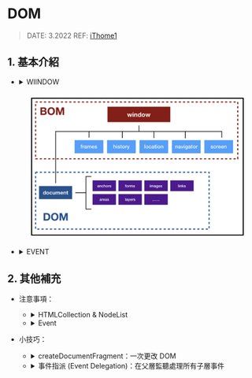 <style> 
.imgBox{
  display: flex; 
  flex-direction: column; 
  margin: 5%; 
  justify-content: center;
  border: 2px solid black;
}
</style>

<!--  style  -->

###### <!-- ref -->

[ithome1]: https://ithelp.ithome.com.tw/articles/10191666
[w3c]: https://www.w3.org/TR/2003/NOTE-DOM-Level-3-Events-20031107/events.html#Events-phases
[非侵入式 javascript]: https://zh.wikipedia.org/wiki/%E9%9D%9E%E4%BE%B5%E5%85%A5%E5%BC%8FJavaScript
[keycode 對照表]: https://gist.github.com/tylerbuchea/8011573
[可用事件]: https://ithelp.ithome.com.tw/articles/10192175

 <!-- ref -->

# DOM

> DATE: 3.2022
> REF: [iThome1]

## 1. 基本介紹

<!-- WIINDOW -->

- <details close>
     <summary>WIINDOW</summary>

  - <details close>
     <summary>Global Object</summary>

    ECMAScript 標準裡的「全域物件」- 在「全域作用範圍」宣告的全域變數無法使用 delete 移除

    ```
    EX.
    var a = 10
    console.log( window.a )   // 10
    delete window.a           // false
    console.log( window.a )   // 10

    window.b = 10
    console.log( window.b )   // 10
    delete window.b           // true
    console.log( window.b )   // undefined
    ```

    </details>

  - JavaScript 與瀏覽器的溝通窗口

  - BOM (Browser Object Model，瀏覽器物件模型)

    - Level 0 DOM
    - 用來溝通瀏覽器(不涉及網頁內容)
    - 瀏覽器各自實作

  - DOM (Document Object Model，文件物件模型)
    - 用來控制網頁內容
    - W3C 制定規範

  </details>

  <!-- WINDOW 大圖 -->

  <div class="imgBox" >
    <img src="../image/DOM/DOM_BOM.png" alt="DOM_BOM.png" />
  </div>

<!-- EVENT -->

- <details close>
     <summary>EVENT</summary>

  > REF: [W3C]

  1. 事件捕獲 (Event Capturing)
  2. 事件冒泡 (Event Bubbling)

  ***

  <!-- 阻止事件方法 -->

  - <details close>
    <summary>阻止事件方法：</summary>

    - `event.preventDefault()`：取消元素的預設行為
      (EX. `<a>` 的轉址行為)
    - `event.stopPropagation()`：停止繼續傳遞事件
      (包含 Capture & Bubble)

    </details>

  <!-- 多種 Target -->

  - <details close>
    <summary>多種 Target：</summary>

    - `event.currentTarget` (this)：
      「監聽事件的元素」 --> 觸發「事件」，「事件流」所在元素
    - `event.target`：
      「觸發事件的元素」 --> 觸發「事件流」的元素

    </details>

  <!-- 可用事件 -->

  - <details close>
    <summary>可用事件：</summary>

    > REF: [可用事件]

    - `event.keyCode`：查詢鍵盤按鍵 ([keyCode 對照表])
    - `beforeunload`：跳出對話框詢問使用者是否要離開目前頁面
    - Composition Events：可以觀察使用者在輸入框內開啟輸入法 (Input Method Editor, IME) 時，組字或選字的狀態。(EX. 注音輸入法)

    </details>

  <!-- 事件流 大圖 -->

  <div class="imgBox" >
    <img src="../image/DOM/DOM_Event.png" alt="DOM_Event.png" />
  </div>

  </details>

## 2. 其他補充

- 注意事項：

  <!-- HTMLCollection & NodeList -->

  - <details close>
     <summary>HTMLCollection & NodeList</summary>

    - **HTMLCollection：**`getElementsBy**`

      - HTML element 節點

    - **NodeList：**`querySelectorAll`

      - HTML element 節點、文字節點、屬性節點 等

    - 不能使用 Array method，但可以用 index 存取。

    - 內容時效性：

      - 動態：大部分情況下
      - 靜態：`querySelector` & `querySelectorAll`

  </details>

  <!-- Event -->

  - <details close>
     <summary>Event</summary>

    - 一些瀏覽器可能只支援 冒泡事件

    <!-- .addEventListener(click) & .onclick -->

    - <details close>
      <summary>.addEventListener(click) & .onclick</summary>

      - `.addEventListener(click)`：可以重複監聽多個 click
      - `.onclick`：onclick 會被覆蓋。

      </details>

    <!-- 非侵入式 JavaScript -->

    - <details close>
      <summary>非侵入式 JavaScript：</summary>

      > REF: [非侵入式 JavaScript]

      **_(建議這樣嗎？ React 一樣嗎？)_**

      - 將 Javascript 從 HTML 抽離，避免在 HTML 中夾雜一堆 onchange、onclick 等去掛載 Javascript 事件，讓 HTML 與 Javascript 分離

      ```
      // (建議這樣嗎？ React 一樣嗎？?)
      X:
      <button onclick="fn()">Click</button>

      O:
      <button id="btn">Click</button>

      var btn = document.getElementById('btn')
      btn.onclick = fn
      ```

      </details>

    <!-- addEventListener & removeEventListener -->

    - <details close>
      <summary>addEventListener & removeEventListener</summary>

      - 透過 `removeEventListener` 解除時，必須跟 `addEventListener` 綁定同一個 handler「實體」。

      ```
      X: 並未移除事件
      btn.addEventListener('click', ()=>console.log('HI'))
      btn.removeEventListener('click', ()=>console.log('HI'))

      O: 正確移除事件
      const fn = ()=>console.log('HI')
      btn.addEventListener('click', fn)
      btn.removeEventListener('click', fn)
      ```

      </details>

    <!-- onerror -->

    - <details close>
      <summary>onerror</summary>

      - error 事件最適合以 `onerror` 寫在 HTML
      - 原因：若在 load 完成後才註冊 error 事件的 handler，error 事件不會再次被觸發，後來掛上去的 handler 等於沒有一樣。

      ```
      EX.
      <img src="image.jpg" onerror="this.src='default.jpg'">
      ```

      </details>

  </details>

- 小技巧：

  <!-- createDocumentFragment -->

  - <details close>
    <summary>createDocumentFragment：一次更改 DOM</summary>

    - 大量變動 DOM 時，使用 `createDocumentFragment`，先在 DocumentFragment 操作，最後再一次更改 DOM，節省 **reflow** 次數。

    </details>

  <!-- 事件指派 -->

  - <details close>
    <summary>事件指派 (Event Delegation)：在父層監聽處理所有子層事件</summary>

    - 避免產生過多監聽且忘記關，造成 memory leak
    - 不必每次新增子層都要再掛監聽
    - `event.target` 會是選中的子層

    </details>
